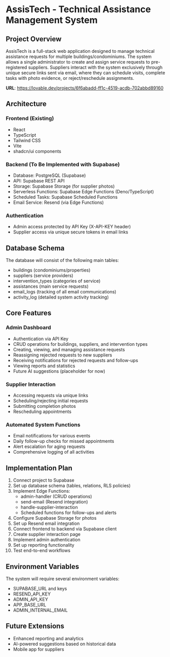
# AssisTech - Technical Assistance Management System

## Project Overview

AssisTech is a full-stack web application designed to manage technical assistance requests for multiple buildings/condominiums. The system allows a single administrator to create and assign service requests to pre-registered suppliers. Suppliers interact with the system exclusively through unique secure links sent via email, where they can schedule visits, complete tasks with photo evidence, or reject/reschedule assignments.

**URL**: https://lovable.dev/projects/6f6abadd-ff1c-4519-acdb-702abbd89160

## Architecture

### Frontend (Existing)
- React
- TypeScript
- Tailwind CSS
- Vite
- shadcn/ui components

### Backend (To Be Implemented with Supabase)
- Database: PostgreSQL (Supabase)
- API: Supabase REST API
- Storage: Supabase Storage (for supplier photos)
- Serverless Functions: Supabase Edge Functions (Deno/TypeScript)
- Scheduled Tasks: Supabase Scheduled Functions
- Email Service: Resend (via Edge Functions)

### Authentication
- Admin access protected by API Key (X-API-KEY header)
- Supplier access via unique secure tokens in email links

## Database Schema

The database will consist of the following main tables:
- buildings (condominiums/properties)
- suppliers (service providers)
- intervention_types (categories of service)
- assistances (main service requests)
- email_logs (tracking of all email communications)
- activity_log (detailed system activity tracking)

## Core Features

### Admin Dashboard
- Authentication via API Key
- CRUD operations for buildings, suppliers, and intervention types
- Creating, viewing, and managing assistance requests
- Reassigning rejected requests to new suppliers
- Receiving notifications for rejected requests and follow-ups
- Viewing reports and statistics
- Future AI suggestions (placeholder for now)

### Supplier Interaction
- Accessing requests via unique links
- Scheduling/rejecting initial requests
- Submitting completion photos
- Rescheduling appointments

### Automated System Functions
- Email notifications for various events
- Daily follow-up checks for missed appointments
- Alert escalation for aging requests
- Comprehensive logging of all activities

## Implementation Plan

1. Connect project to Supabase
2. Set up database schema (tables, relations, RLS policies)
3. Implement Edge Functions:
   - admin-handler (CRUD operations)
   - send-email (Resend integration)
   - handle-supplier-interaction
   - Scheduled functions for follow-ups and alerts
4. Configure Supabase Storage for photos
5. Set up Resend email integration
6. Connect frontend to backend via Supabase client
7. Create supplier interaction page
8. Implement admin authentication
9. Set up reporting functionality
10. Test end-to-end workflows

## Environment Variables

The system will require several environment variables:
- SUPABASE_URL and keys
- RESEND_API_KEY
- ADMIN_API_KEY
- APP_BASE_URL
- ADMIN_INTERNAL_EMAIL

## Future Extensions

- Enhanced reporting and analytics
- AI-powered suggestions based on historical data
- Mobile app for suppliers

